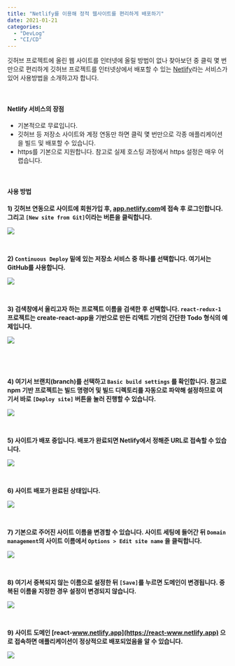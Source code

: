 ```yaml
---
title: "Netlify를 이용해 정적 웹사이트를 편리하게 배포하기"
date: 2021-01-21
categories: 
  - "DevLog"
  - "CI/CD"
---
```


깃허브 프로젝트에 올린 웹 사이트를 인터넷에 올릴 방법이 없나 찾아보던 중 클릭 몇 번만으로 편리하게 깃허브 프로젝트를 인터넷상에서 배포할 수 있는 [Netlify](https://netlify.app/)라는 서비스가 있어 사용방법을 소개하고자 합니다.

 

#### **Netlify 서비스의 장점**

- 기본적으로 무료입니다.
- 깃허브 등 저장소 사이트와 계정 연동만 하면 클릭 몇 번만으로 각종 애플리케이션을 빌드 및 배포할 수 있습니다.
- https를 기본으로 지원합니다. 참고로 실제 호스팅 과정에서 https 설정은 매우 어렵습니다.

 

#### **사용 방법**

**1) 깃허브 연동으로 사이트에 회원가입 후, [app.netlify.com](http://app.netlify.com)에 접속 후 로그인합니다. 그리고 `[New site from Git]`이라는 버튼을 클릭합니다.**

 ![](/assets/img/wp-content/uploads/2021/01/-2021-01-21-오후-11.42.36-e1611240730900.jpg)

 

**2) `Continuous Deploy` 밑에 있는 저장소 서비스 중 하나를 선택합니다. 여기서는 GitHub를 사용합니다.**

 ![](/assets/img/wp-content/uploads/2021/01/-2021-01-21-오후-11.42.42-e1611240744158.jpg)

 

**3) 검색창에서 올리고자 하는 프로젝트 이름을 검색한 후 선택합니다. `react-redux-1` 프로젝트는 create-react-app을 기반으로 만든 리액트 기반의 간단한 Todo 형식의 예제입니다.**

 ![](/assets/img/wp-content/uploads/2021/01/-2021-01-21-오후-11.43.54-e1611240765954.jpg)

 

 

**4) 여기서 브랜치(branch)를 선택하고 `Basic build settings` 를 확인합니다. 참고로 npm 기반 프로젝트는 빌드 명령어 및 빌드 디렉토리를 자동으로 파악해 설정하므로 여기서 바로 `[Deploy site]` 버튼을 눌러 진행할 수 있습니다.**

 ![](/assets/img/wp-content/uploads/2021/01/-2021-01-21-오후-11.44.06-e1611240778856.jpg)

 

**5) 사이트가 배포 중입니다. 배포가 완료되면 Netlify에서 정해준 URL로 접속할 수 있습니다.**

 ![](/assets/img/wp-content/uploads/2021/01/-2021-01-21-오후-11.44.21-e1611240792598.jpg)

 

**6) 사이트 배포가 완료된 상태입니다.** 

 ![](/assets/img/wp-content/uploads/2021/01/-2021-01-21-오후-11.45.56-e1611240814494.jpg)

 

**7) 기본으로 주어진 사이트 이름을 변경할 수 있습니다. 사이트 세팅에 들어간 뒤 `Domain management`의 사이트 이름에서 `Options > Edit site name` 을 클릭합니다.**

 ![](/assets/img/wp-content/uploads/2021/01/-2021-01-21-오후-11.46.16-e1611240824824.jpg)

 

**8) 여기서 중복되지 않는 이름으로 설정한 뒤 `[Save]`를 누르면 도메인이 변경됩니다. 중복된 이름을 지정한 경우 설정이 변경되지 않습니다.**

 ![](/assets/img/wp-content/uploads/2021/01/스크린샷-2021-01-21-오후-11.46.57.jpg)

 

**9) 사이트 도메인 [react-www.netlify.app](https://react-www.netlify.app) 으로 접속하면 애플리케이션이 정상적으로 배포되었음을 알 수 있습니다.**

 ![](/assets/img/wp-content/uploads/2021/01/-2021-01-21-오후-11.47.19-e1611240838832.jpg)
